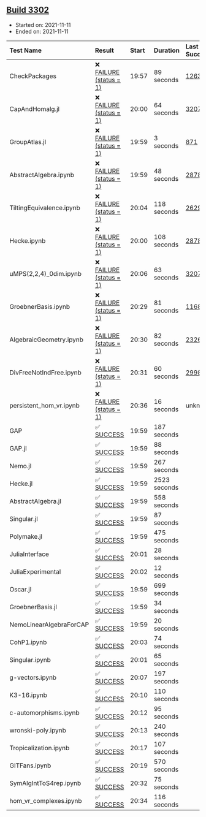 ## [Build 3302](https://oscarci.mathematik.uni-kl.de/job/oscar-stable/3302/)

* Started on: 2021-11-11
* Ended on: 2021-11-11

| Test Name    | Result | Start | Duration | Last Success | First Failure |
|:-------------|:-------|:------|:---------|:-------------|:--------------|
| CheckPackages | ❌ [FAILURE (status = 1)](https://oscarci.mathematik.uni-kl.de/job/oscar-stable/3302/artifact/logs/build-3302/CheckPackages.log) | 19:57 | 89 seconds | [1263](https://oscarci.mathematik.uni-kl.de/job/oscar-stable/1263/) | [1264](https://oscarci.mathematik.uni-kl.de/job/oscar-stable/1264/) |
| CapAndHomalg.jl | ❌ [FAILURE (status = 1)](https://oscarci.mathematik.uni-kl.de/job/oscar-stable/3302/artifact/logs/build-3302/CapAndHomalg.jl.log) | 20:00 | 64 seconds | [3207](https://oscarci.mathematik.uni-kl.de/job/oscar-stable/3207/) | [3208](https://oscarci.mathematik.uni-kl.de/job/oscar-stable/3208/) |
| GroupAtlas.jl | ❌ [FAILURE (status = 1)](https://oscarci.mathematik.uni-kl.de/job/oscar-stable/3302/artifact/logs/build-3302/GroupAtlas.jl.log) | 19:59 | 3 seconds | [871](https://oscarci.mathematik.uni-kl.de/job/oscar-stable/871/) | [872](https://oscarci.mathematik.uni-kl.de/job/oscar-stable/872/) |
| AbstractAlgebra.ipynb | ❌ [FAILURE (status = 1)](https://oscarci.mathematik.uni-kl.de/job/oscar-stable/3302/artifact/logs/build-3302/AbstractAlgebra.ipynb.log) | 19:59 | 48 seconds | [2878](https://oscarci.mathematik.uni-kl.de/job/oscar-stable/2878/) | [2879](https://oscarci.mathematik.uni-kl.de/job/oscar-stable/2879/) |
| TiltingEquivalence.ipynb | ❌ [FAILURE (status = 1)](https://oscarci.mathematik.uni-kl.de/job/oscar-stable/3302/artifact/logs/build-3302/TiltingEquivalence.ipynb.log) | 20:04 | 118 seconds | [2629](https://oscarci.mathematik.uni-kl.de/job/oscar-stable/2629/) | [2630](https://oscarci.mathematik.uni-kl.de/job/oscar-stable/2630/) |
| Hecke.ipynb | ❌ [FAILURE (status = 1)](https://oscarci.mathematik.uni-kl.de/job/oscar-stable/3302/artifact/logs/build-3302/Hecke.ipynb.log) | 20:00 | 108 seconds | [2878](https://oscarci.mathematik.uni-kl.de/job/oscar-stable/2878/) | [2879](https://oscarci.mathematik.uni-kl.de/job/oscar-stable/2879/) |
| uMPS(2,2,4)_0dim.ipynb | ❌ [FAILURE (status = 1)](https://oscarci.mathematik.uni-kl.de/job/oscar-stable/3302/artifact/logs/build-3302/uMPS-2-2-4-_0dim.ipynb.log) | 20:06 | 63 seconds | [3207](https://oscarci.mathematik.uni-kl.de/job/oscar-stable/3207/) | [3208](https://oscarci.mathematik.uni-kl.de/job/oscar-stable/3208/) |
| GroebnerBasis.ipynb | ❌ [FAILURE (status = 1)](https://oscarci.mathematik.uni-kl.de/job/oscar-stable/3302/artifact/logs/build-3302/GroebnerBasis.ipynb.log) | 20:29 | 81 seconds | [1168](https://oscarci.mathematik.uni-kl.de/job/oscar-stable/1168/) | [1169](https://oscarci.mathematik.uni-kl.de/job/oscar-stable/1169/) |
| AlgebraicGeometry.ipynb | ❌ [FAILURE (status = 1)](https://oscarci.mathematik.uni-kl.de/job/oscar-stable/3302/artifact/logs/build-3302/AlgebraicGeometry.ipynb.log) | 20:30 | 82 seconds | [2326](https://oscarci.mathematik.uni-kl.de/job/oscar-stable/2326/) | [2327](https://oscarci.mathematik.uni-kl.de/job/oscar-stable/2327/) |
| DivFreeNotIndFree.ipynb | ❌ [FAILURE (status = 1)](https://oscarci.mathematik.uni-kl.de/job/oscar-stable/3302/artifact/logs/build-3302/DivFreeNotIndFree.ipynb.log) | 20:31 | 60 seconds | [2998](https://oscarci.mathematik.uni-kl.de/job/oscar-stable/2998/) | [2999](https://oscarci.mathematik.uni-kl.de/job/oscar-stable/2999/) |
| persistent_hom_vr.ipynb | ❌ [FAILURE (status = 1)](https://oscarci.mathematik.uni-kl.de/job/oscar-stable/3302/artifact/logs/build-3302/persistent_hom_vr.ipynb.log) | 20:36 | 16 seconds | unknown | unknown |
| GAP | ✅ [SUCCESS](https://oscarci.mathematik.uni-kl.de/job/oscar-stable/3302/artifact/logs/build-3302/GAP.log) | 19:59 | 187 seconds |  |  |
| GAP.jl | ✅ [SUCCESS](https://oscarci.mathematik.uni-kl.de/job/oscar-stable/3302/artifact/logs/build-3302/GAP.jl.log) | 19:59 | 88 seconds |  |  |
| Nemo.jl | ✅ [SUCCESS](https://oscarci.mathematik.uni-kl.de/job/oscar-stable/3302/artifact/logs/build-3302/Nemo.jl.log) | 19:59 | 267 seconds |  |  |
| Hecke.jl | ✅ [SUCCESS](https://oscarci.mathematik.uni-kl.de/job/oscar-stable/3302/artifact/logs/build-3302/Hecke.jl.log) | 19:59 | 2523 seconds |  |  |
| AbstractAlgebra.jl | ✅ [SUCCESS](https://oscarci.mathematik.uni-kl.de/job/oscar-stable/3302/artifact/logs/build-3302/AbstractAlgebra.jl.log) | 19:59 | 558 seconds |  |  |
| Singular.jl | ✅ [SUCCESS](https://oscarci.mathematik.uni-kl.de/job/oscar-stable/3302/artifact/logs/build-3302/Singular.jl.log) | 19:59 | 87 seconds |  |  |
| Polymake.jl | ✅ [SUCCESS](https://oscarci.mathematik.uni-kl.de/job/oscar-stable/3302/artifact/logs/build-3302/Polymake.jl.log) | 19:59 | 475 seconds |  |  |
| JuliaInterface | ✅ [SUCCESS](https://oscarci.mathematik.uni-kl.de/job/oscar-stable/3302/artifact/logs/build-3302/JuliaInterface.log) | 20:01 | 28 seconds |  |  |
| JuliaExperimental | ✅ [SUCCESS](https://oscarci.mathematik.uni-kl.de/job/oscar-stable/3302/artifact/logs/build-3302/JuliaExperimental.log) | 20:02 | 12 seconds |  |  |
| Oscar.jl | ✅ [SUCCESS](https://oscarci.mathematik.uni-kl.de/job/oscar-stable/3302/artifact/logs/build-3302/Oscar.jl.log) | 19:59 | 699 seconds |  |  |
| GroebnerBasis.jl | ✅ [SUCCESS](https://oscarci.mathematik.uni-kl.de/job/oscar-stable/3302/artifact/logs/build-3302/GroebnerBasis.jl.log) | 19:59 | 34 seconds |  |  |
| NemoLinearAlgebraForCAP | ✅ [SUCCESS](https://oscarci.mathematik.uni-kl.de/job/oscar-stable/3302/artifact/logs/build-3302/NemoLinearAlgebraForCAP.log) | 19:59 | 20 seconds |  |  |
| CohP1.ipynb | ✅ [SUCCESS](https://oscarci.mathematik.uni-kl.de/job/oscar-stable/3302/artifact/logs/build-3302/CohP1.ipynb.log) | 20:03 | 74 seconds |  |  |
| Singular.ipynb | ✅ [SUCCESS](https://oscarci.mathematik.uni-kl.de/job/oscar-stable/3302/artifact/logs/build-3302/Singular.ipynb.log) | 20:01 | 65 seconds |  |  |
| g-vectors.ipynb | ✅ [SUCCESS](https://oscarci.mathematik.uni-kl.de/job/oscar-stable/3302/artifact/logs/build-3302/g-vectors.ipynb.log) | 20:07 | 197 seconds |  |  |
| K3-16.ipynb | ✅ [SUCCESS](https://oscarci.mathematik.uni-kl.de/job/oscar-stable/3302/artifact/logs/build-3302/K3-16.ipynb.log) | 20:10 | 110 seconds |  |  |
| c-automorphisms.ipynb | ✅ [SUCCESS](https://oscarci.mathematik.uni-kl.de/job/oscar-stable/3302/artifact/logs/build-3302/c-automorphisms.ipynb.log) | 20:12 | 95 seconds |  |  |
| wronski-poly.ipynb | ✅ [SUCCESS](https://oscarci.mathematik.uni-kl.de/job/oscar-stable/3302/artifact/logs/build-3302/wronski-poly.ipynb.log) | 20:13 | 240 seconds |  |  |
| Tropicalization.ipynb | ✅ [SUCCESS](https://oscarci.mathematik.uni-kl.de/job/oscar-stable/3302/artifact/logs/build-3302/Tropicalization.ipynb.log) | 20:17 | 107 seconds |  |  |
| GITFans.ipynb | ✅ [SUCCESS](https://oscarci.mathematik.uni-kl.de/job/oscar-stable/3302/artifact/logs/build-3302/GITFans.ipynb.log) | 20:19 | 570 seconds |  |  |
| SymAlgIntToS4rep.ipynb | ✅ [SUCCESS](https://oscarci.mathematik.uni-kl.de/job/oscar-stable/3302/artifact/logs/build-3302/SymAlgIntToS4rep.ipynb.log) | 20:32 | 75 seconds |  |  |
| hom_vr_complexes.ipynb | ✅ [SUCCESS](https://oscarci.mathematik.uni-kl.de/job/oscar-stable/3302/artifact/logs/build-3302/hom_vr_complexes.ipynb.log) | 20:34 | 116 seconds |  |  |
